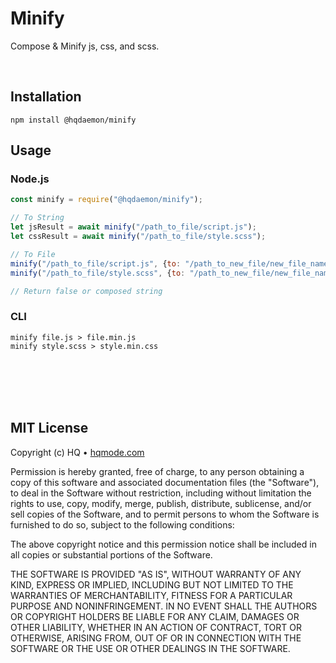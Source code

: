 # Minify
Compose &amp; Minify js, css, and scss.

<br/>

## Installation
```
npm install @hqdaemon/minify
```

## Usage

### Node.js
```js
const minify = require("@hqdaemon/minify");

// To String
let jsResult = await minify("/path_to_file/script.js");
let cssResult = await minify("/path_to_file/style.scss");

// To File
minify("/path_to_file/script.js", {to: "/path_to_new_file/new_file_name.js"});
minify("/path_to_file/style.scss", {to: "/path_to_new_file/new_file_name.css"});

// Return false or composed string
```

### CLI
```
minify file.js > file.min.js
minify style.scss > style.min.css
```

<br />
<br />
<br />
<br />

## MIT License

Copyright (c) HQ • [hqmode.com](https://hqmode.com)

Permission is hereby granted, free of charge, to any person obtaining a copy
of this software and associated documentation files (the "Software"), to deal
in the Software without restriction, including without limitation the rights
to use, copy, modify, merge, publish, distribute, sublicense, and/or sell
copies of the Software, and to permit persons to whom the Software is
furnished to do so, subject to the following conditions:

The above copyright notice and this permission notice shall be included in all
copies or substantial portions of the Software.

THE SOFTWARE IS PROVIDED "AS IS", WITHOUT WARRANTY OF ANY KIND, EXPRESS OR
IMPLIED, INCLUDING BUT NOT LIMITED TO THE WARRANTIES OF MERCHANTABILITY,
FITNESS FOR A PARTICULAR PURPOSE AND NONINFRINGEMENT. IN NO EVENT SHALL THE
AUTHORS OR COPYRIGHT HOLDERS BE LIABLE FOR ANY CLAIM, DAMAGES OR OTHER
LIABILITY, WHETHER IN AN ACTION OF CONTRACT, TORT OR OTHERWISE, ARISING FROM,
OUT OF OR IN CONNECTION WITH THE SOFTWARE OR THE USE OR OTHER DEALINGS IN THE
SOFTWARE.